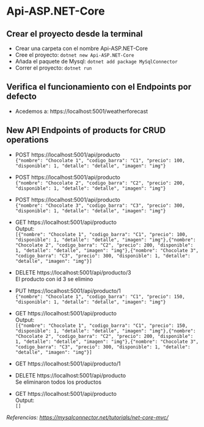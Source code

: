 # Api-ASP.NET-Core

## Crear el proyecto desde la terminal
 * Crear una carpeta con el nombre Api-ASP.NET-Core
 * Cree el proyecto: ```dotnet new Api-ASP.NET-Core```
 * Añada el paquete de Mysql: ```dotnet add package MySqlConnector```
 * Correr el proyecto: ```dotnet run```

## Verifica el funcionamiento con el Endpoints por defecto
 * Acedemos a: https://localhost:5001/weatherforecast

## New API Endpoints of products for CRUD operations
 * POST https://localhost:5001/api/producto  
 ```{"nombre": "Chocolate 1", "codigo_barra": "C1", "precio": 100, "disponible": 1, "detalle": "detalle", "imagen": "img"}```

 * POST https://localhost:5001/api/producto  
 ```{"nombre": "Chocolate 2", "codigo_barra": "C2", "precio": 200, "disponible": 1, "detalle": "detalle", "imagen": "img"}```

 * POST https://localhost:5001/api/producto  
 ```{"nombre": "Chocolate 3", "codigo_barra": "C3", "precio": 300, "disponible": 1, "detalle": "detalle", "imagen": "img"}```

 * GET https://localhost:5001/api/producto  
 Output:  
   ```[{"nombre": "Chocolate 1", "codigo_barra": "C1", "precio": 100, "disponible": 1, "detalle": "detalle", "imagen": "img"},{"nombre": "Chocolate 2", "codigo_barra": "C2", "precio": 200, "disponible": 1, "detalle": "detalle", "imagen": "img"},{"nombre": "Chocolate 3", "codigo_barra": "C3", "precio": 300, "disponible": 1, "detalle": "detalle", "imagen": "img"}]```
 * DELETE https://localhost:5001/api/producto/3    
 El producto con id 3 se elimino

 * PUT https://localhost:5001/api/producto/1  
 ```{"nombre": "Chocolate 1", "codigo_barra": "C1", "precio": 150, "disponible": 1, "detalle": "detalle", "imagen": "img"}```

 * GET https://localhost:5001/api/producto  
 Output:  
 ```[{"nombre": "Chocolate 1", "codigo_barra": "C1", "precio": 150, "disponible": 1, "detalle": "detalle", "imagen": "img"},{"nombre": "Chocolate 2", "codigo_barra": "C2", "precio": 200, "disponible": 1, "detalle": "detalle", "imagen": "img"},{"nombre": "Chocolate 3", "codigo_barra": "C3", "precio": 300, "disponible": 1, "detalle": "detalle", "imagen": "img"}]```
  * GET https://localhost:5001/api/producto/1

 * DELETE https://localhost:5001/api/producto  
 Se eliminaron todos los productos

  * GET https://localhost:5001/api/producto  
  Output:  
  ```[]```

  *Referencias: https://mysqlconnector.net/tutorials/net-core-mvc/*